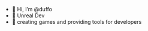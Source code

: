 - 👋 Hi, I’m @duffo
- 👀 Unreal Dev
- 🌱 creating games and providing tools for developers 

<!---
justduffo/justduffo is a ✨ special ✨ repository because its `README.md` (this file) appears on your GitHub profile.
You can click the Preview link to take a look at your changes.
--->

